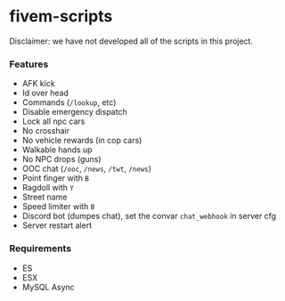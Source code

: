 # fivem-scripts
Disclaimer: we have not developed all of the scripts in this project.

### Features
- AFK kick
- Id over head
- Commands (`/lookup`, etc)
- Disable emergency dispatch
- Lock all npc cars
- No crosshair
- No vehicle rewards (in cop cars)
- Walkable hands up
- No NPC drops (guns)
- OOC chat (`/ooc`, `/news`, `/twt`, `/news`)
- Point finger with `B`
- Ragdoll with `Y`
- Street name
- Speed limiter with `B`
- Discord bot (dumpes chat), set the convar `chat_webhook` in server cfg
- Server restart alert

### Requirements
- ES
- ESX
- MySQL Async
